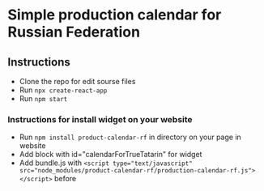 # Simple production calendar for Russian Federation

## Instructions 

* Clone the repo for edit sourse files
* Run `npx create-react-app`
* Run `npm start`

### Instructions for install widget on your website

* Run `npm install product-calendar-rf` in directory on your page in website
* Add block with id="calendarForTrueTatarin" for widget 
* Add bundle.js with `<script type="text/javascript" src="node_modules/product-calendar-rf/production-calendar-rf.js"></script>` before </body>
